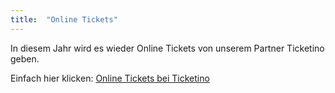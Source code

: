 ```yaml
---
title:  "Online Tickets"
---
```


In diesem Jahr wird es wieder Online Tickets von unserem Partner Ticketino geben.

Einfach hier klicken: [Online Tickets bei Ticketino](https://www.ticketino.com/de/event/19-t-mania-open-air-festival/189434)
